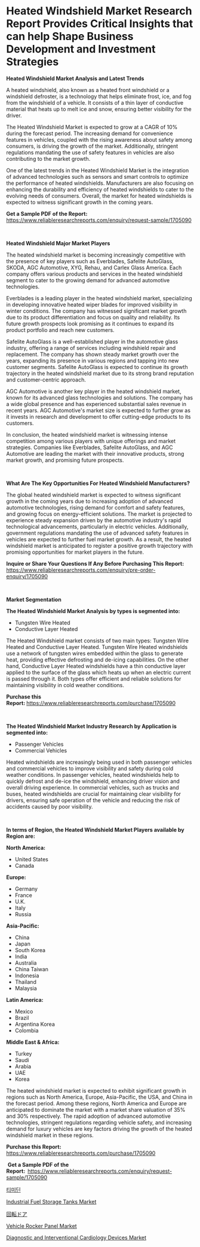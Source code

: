 <p><h1>Heated Windshield Market Research Report Provides Critical Insights that can help Shape Business Development and Investment Strategies</h1></p><p><strong>Heated Windshield Market Analysis and Latest Trends</strong></p>
<p><p>A heated windshield, also known as a heated front windshield or a windshield defroster, is a technology that helps eliminate frost, ice, and fog from the windshield of a vehicle. It consists of a thin layer of conductive material that heats up to melt ice and snow, ensuring better visibility for the driver.</p><p>The Heated Windshield Market is expected to grow at a CAGR of 10% during the forecast period. The increasing demand for convenience features in vehicles, coupled with the rising awareness about safety among consumers, is driving the growth of the market. Additionally, stringent regulations mandating the use of safety features in vehicles are also contributing to the market growth.</p><p>One of the latest trends in the Heated Windshield Market is the integration of advanced technologies such as sensors and smart controls to optimize the performance of heated windshields. Manufacturers are also focusing on enhancing the durability and efficiency of heated windshields to cater to the evolving needs of consumers. Overall, the market for heated windshields is expected to witness significant growth in the coming years.</p></p>
<p><strong>Get a Sample PDF of the Report:&nbsp;</strong> <a href="https://www.reliableresearchreports.com/enquiry/request-sample/1705090">https://www.reliableresearchreports.com/enquiry/request-sample/1705090</a></p>
<p>&nbsp;</p>
<p><strong>Heated Windshield Major Market Players</strong></p>
<p><p>The heated windshield market is becoming increasingly competitive with the presence of key players such as Everblades, Safelite AutoGlass, SKODA, AGC Automotive, XYG, Rehau, and Carlex Glass America. Each company offers various products and services in the heated windshield segment to cater to the growing demand for advanced automotive technologies.</p><p>Everblades is a leading player in the heated windshield market, specializing in developing innovative heated wiper blades for improved visibility in winter conditions. The company has witnessed significant market growth due to its product differentiation and focus on quality and reliability. Its future growth prospects look promising as it continues to expand its product portfolio and reach new customers.</p><p>Safelite AutoGlass is a well-established player in the automotive glass industry, offering a range of services including windshield repair and replacement. The company has shown steady market growth over the years, expanding its presence in various regions and tapping into new customer segments. Safelite AutoGlass is expected to continue its growth trajectory in the heated windshield market due to its strong brand reputation and customer-centric approach.</p><p>AGC Automotive is another key player in the heated windshield market, known for its advanced glass technologies and solutions. The company has a wide global presence and has experienced substantial sales revenue in recent years. AGC Automotive's market size is expected to further grow as it invests in research and development to offer cutting-edge products to its customers.</p><p>In conclusion, the heated windshield market is witnessing intense competition among various players with unique offerings and market strategies. Companies like Everblades, Safelite AutoGlass, and AGC Automotive are leading the market with their innovative products, strong market growth, and promising future prospects.</p></p>
<p>&nbsp;</p>
<p><strong>What Are The Key Opportunities For Heated Windshield Manufacturers?</strong></p>
<p><p>The global heated windshield market is expected to witness significant growth in the coming years due to increasing adoption of advanced automotive technologies, rising demand for comfort and safety features, and growing focus on energy-efficient solutions. The market is projected to experience steady expansion driven by the automotive industry's rapid technological advancements, particularly in electric vehicles. Additionally, government regulations mandating the use of advanced safety features in vehicles are expected to further fuel market growth. As a result, the heated windshield market is anticipated to register a positive growth trajectory with promising opportunities for market players in the future.</p></p>
<p><strong>Inquire or Share Your Questions If Any Before Purchasing This Report:</strong> <a href="https://www.reliableresearchreports.com/enquiry/pre-order-enquiry/1705090">https://www.reliableresearchreports.com/enquiry/pre-order-enquiry/1705090</a></p>
<p>&nbsp;</p>
<p><strong>Market Segmentation</strong></p>
<p><strong>The Heated Windshield Market Analysis by types is segmented into:</strong></p>
<p><ul><li>Tungsten Wire Heated</li><li>Conductive Layer Heated</li></ul></p>
<p><p>The Heated Windshield market consists of two main types: Tungsten Wire Heated and Conductive Layer Heated. Tungsten Wire Heated windshields use a network of tungsten wires embedded within the glass to generate heat, providing effective defrosting and de-icing capabilities. On the other hand, Conductive Layer Heated windshields have a thin conductive layer applied to the surface of the glass which heats up when an electric current is passed through it. Both types offer efficient and reliable solutions for maintaining visibility in cold weather conditions.</p></p>
<p><strong>Purchase this Report:&nbsp;</strong><a href="https://www.reliableresearchreports.com/purchase/1705090">https://www.reliableresearchreports.com/purchase/1705090</a></p>
<p>&nbsp;</p>
<p><strong>The Heated Windshield Market Industry Research by Application is segmented into:</strong></p>
<p><ul><li>Passenger Vehicles</li><li>Commercial Vehicles</li></ul></p>
<p><p>Heated windshields are increasingly being used in both passenger vehicles and commercial vehicles to improve visibility and safety during cold weather conditions. In passenger vehicles, heated windshields help to quickly defrost and de-ice the windshield, enhancing driver vision and overall driving experience. In commercial vehicles, such as trucks and buses, heated windshields are crucial for maintaining clear visibility for drivers, ensuring safe operation of the vehicle and reducing the risk of accidents caused by poor visibility.</p></p>
<p>&nbsp;</p>
<p><strong>In terms of Region, the Heated Windshield Market Players available by Region are:</strong></p>
<p>
    <p> <strong> North America: </strong>
        <ul>
            <li>United States</li>
            <li>Canada</li>
        </ul>
        </p> 
    <p> <strong> Europe: </strong>
        <ul>
            <li>Germany</li>
            <li>France</li>
            <li>U.K.</li>
            <li>Italy</li>
            <li>Russia</li>
        </ul>
        </p> 
    <p> <strong> Asia-Pacific: </strong>
        <ul>
            <li>China</li>
            <li>Japan</li>
            <li>South Korea</li>
            <li>India</li>
            <li>Australia</li>
            <li>China Taiwan</li>
            <li>Indonesia</li>
            <li>Thailand</li>
            <li>Malaysia</li>
        </ul>
        </p> 
    <p> <strong> Latin America: </strong>
        <ul>
            <li>Mexico</li>
            <li>Brazil</li>
            <li>Argentina Korea</li>
            <li>Colombia</li>
        </ul>
        </p> 
    <p> <strong> Middle East & Africa: </strong>
        <ul>
            <li>Turkey</li>
            <li>Saudi</li>
            <li>Arabia</li>
            <li>UAE</li>
            <li>Korea</li>
        </ul>
    </p>
    </p>
<p><p>The heated windshield market is expected to exhibit significant growth in regions such as North America, Europe, Asia-Pacific, the USA, and China in the forecast period. Among these regions, North America and Europe are anticipated to dominate the market with a market share valuation of 35% and 30% respectively. The rapid adoption of advanced automotive technologies, stringent regulations regarding vehicle safety, and increasing demand for luxury vehicles are key factors driving the growth of the heated windshield market in these regions.</p></p>
<p><strong>Purchase this Report: </strong><a href="https://www.reliableresearchreports.com/purchase/1705090">https://www.reliableresearchreports.com/purchase/1705090</a></p>
<p>&nbsp;<strong>Get a Sample PDF of the Report:&nbsp;&nbsp;</strong><a href="https://www.reliableresearchreports.com/enquiry/request-sample/1705090">https://www.reliableresearchreports.com/enquiry/request-sample/1705090</a></p>
<p><strong></strong></p>
<p><p><a href="https://github.com/fredrickeglers/Market-Research-Report-List-1/blob/main/9323908188077.md">티미딘</a></p><p><a href="https://issuu.com/reportprime-2/docs/industrial-fuel-storage-tanks-market-size-2030.ppt">Industrial Fuel Storage Tanks Market</a></p><p><a href="https://github.com/efcvopdgkdx128/Market-Research-Report-List-1/blob/main/2125695188141.md">回転ドア</a></p><p><a href="https://github.com/derrinmiltonellis35gcl/Market-Research-Report-List-1/blob/main/vehicle-rocker-panel-market.md">Vehicle Rocker Panel Market</a></p><p><a href="https://forested-sushi-9b0.notion.site/Diagnostic-and-Interventional-Cardiology-Devices-Market-Size-Growth-Outlook-from-2024-to-2031-proj-ac76c78c2b2d4fad9f864f03a3bf4ebd">Diagnostic and Interventional Cardiology Devices Market</a></p></p>